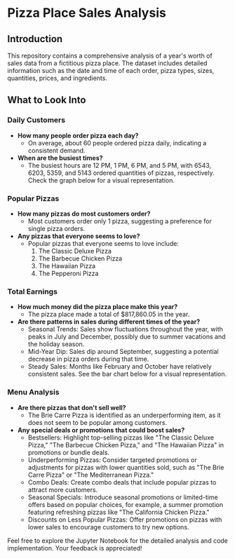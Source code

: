 # Pizza Place Sales Analysis

## Introduction
This repository contains a comprehensive analysis of a year's worth of sales data from a fictitious pizza place. The dataset includes detailed information such as the date and time of each order, pizza types, sizes, quantities, prices, and ingredients.

## What to Look Into
### Daily Customers
- **How many people order pizza each day?**
  - On average, about 60 people ordered pizza daily, indicating a consistent demand.
- **When are the busiest times?**
  - The busiest hours are 12 PM, 1 PM, 6 PM, and 5 PM, with 6543, 6203, 5359, and 5143 ordered quantities of pizzas, respectively. Check the graph below for a visual representation.

### Popular Pizzas
- **How many pizzas do most customers order?**
  - Most customers order only 1 pizza, suggesting a preference for single pizza orders.
- **Any pizzas that everyone seems to love?**
  - Popular pizzas that everyone seems to love include:
    1. The Classic Deluxe Pizza
    2. The Barbecue Chicken Pizza
    3. The Hawaiian Pizza
    4. The Pepperoni Pizza

### Total Earnings
- **How much money did the pizza place make this year?**
  - The pizza place made a total of $817,860.05 in the year.
- **Are there patterns in sales during different times of the year?**
  - Seasonal Trends: Sales show fluctuations throughout the year, with peaks in July and December, possibly due to summer vacations and the holiday season.
  - Mid-Year Dip: Sales dip around September, suggesting a potential decrease in pizza orders during that time.
  - Steady Sales: Months like February and October have relatively consistent sales. See the bar chart below for a visual representation.

### Menu Analysis
- **Are there pizzas that don't sell well?**
  - The Brie Carre Pizza is identified as an underperforming item, as it does not seem to be popular among customers.
- **Any special deals or promotions that could boost sales?**
  - Bestsellers: Highlight top-selling pizzas like "The Classic Deluxe Pizza," "The Barbecue Chicken Pizza," and "The Hawaiian Pizza" in promotions or bundle deals.
  - Underperforming Pizzas: Consider targeted promotions or adjustments for pizzas with lower quantities sold, such as "The Brie Carre Pizza" or "The Mediterranean Pizza."
  - Combo Deals: Create combo deals that include popular pizzas to attract more customers.
  - Seasonal Specials: Introduce seasonal promotions or limited-time offers based on popular choices, for example, a summer promotion featuring refreshing pizzas like "The California Chicken Pizza."
  - Discounts on Less Popular Pizzas: Offer promotions on pizzas with lower sales to encourage customers to try new options.

Feel free to explore the Jupyter Notebook for the detailed analysis and code implementation. Your feedback is appreciated!
